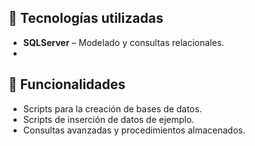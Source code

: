 ## 🧰 Tecnologías utilizadas

- **SQLServer** – Modelado y consultas relacionales.
- 
## 📌 Funcionalidades

- Scripts para la creación de bases de datos.
- Scripts de inserción de datos de ejemplo.
- Consultas avanzadas y procedimientos almacenados.

